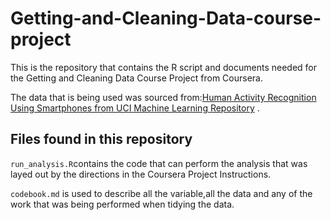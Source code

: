 # Getting-and-Cleaning-Data-course-project
This is the repository that contains the R script and documents needed for the Getting and Cleaning Data Course Project from Coursera. 

The data that is being used was
sourced from:[Human Activity Recognition Using Smartphones from UCI Machine Learning Repository](rchive.ics.uci.edu/ml/datasets/Human+Activity+Recognition+Using+Smartphones) . 

## Files found in this repository
 `run_analysis.R`contains the code that can perform the analysis that was layed out by the directions in the Coursera Project Instructions.

`codebook.md` is used to describe all the variable,all the data and any of the work that was being performed when tidying the data.

